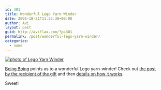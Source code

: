 ```yaml
---
id: 301
title: Wonderful Lego Yarn Winder
date: 2005-10-21T11:35:30+00:00
author: Avi
layout: post
guid: http://aviflax.com/?p=301
permalink: /post/wonderful-lego-yarn-winder/
categories:
  - none
---
```

[![photo of Lego Yarn Winder](http://flaxfamily.com/uploads/_pictures_data_500_13129windermed.jpg)](http://www.craftster.org/forum/index.php?topic=21252.0)

[Boing Boing](http://www.boingboing.net/2005/10/21/lego_robot_winds_yar.html) points us to a wonderful Lego yarn-winder! Check out [the post by the recipient of the gift](http://www.craftster.org/forum/index.php?topic=21252.0) and then [details on how it works](http://www.craftster.org/forum/index.php?topic=21252.msg201750#msg201750).

Sweet!